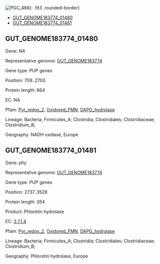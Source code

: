 ![PGC_466](../static/images/Clusters_figure/PGC_466.jpg){: .fit3 .rounded-border}

<ul id="myTab" class="nav nav-tabs">
  <li class="active">
        <a href="#tab1" data-toggle="tab">GUT_GENOME183774_01480</a>
  </li>
<li><a href="#tab2" data-toggle="tab">GUT_GENOME183774_01481</a></li>
</ul>

<div id="myTabContent" class="tab-content">
  <div class="tab-pane fade in active" id="tab1">

<h2 id="GUT_GENOME183774_01480">GUT_GENOME183774_01480</h2>
<p>Gene: <em>NA</em>
<p>Representative genome: <a href="https://www.ebi.ac.uk/metagenomics/genomes/MGYG-HGUT-02938">GUT_GENOME183774</a></p>
<p>Gene type: PUP genes</p>
<p>Position: 709..2700</p>
<p>Protein length: 664</p>
<p>EC: NA</p>
<p>Pfam: <a href="http://pfam.xfam.org/family/Pyr_redox_2">Pyr_redox_2</a>, <a href="http://pfam.xfam.org/family/Oxidored_FMN">Oxidored_FMN</a>, <a href="http://pfam.xfam.org/family/DAPG_hydrolase">DAPG_hydrolase</a></p>
<p>Lineage: Bacteria; Firmicutes_A; Clostridia; Clostridiales; Clostridiaceae; Clostridium_B; </p>
<p>Geography: NADH oxidase, Europe</p>
  </div>

  <div class="tab-pane fade" id="tab2">

<h2 id="GUT_GENOME183774_01481">GUT_GENOME183774_01481</h2>
<p>Gene: <em>phy</em></p>
<p>Representative genome: <a href="https://www.ebi.ac.uk/metagenomics/genomes/MGYG-HGUT-02938">GUT_GENOME183774</a></p>
<p>Gene type: PUP genes</p>
<p>Position: 2737..3528</p>
<p>Protein length: 264</p>
<p>Product: Phloretin hydrolase</p>
<p>EC: <a href="https://www.brenda-enzymes.org/enzyme.php?ecno=3.7.1.4">3.7.1.4</a></p>
<p>Pfam: <a href="http://pfam.xfam.org/family/Pyr_redox_2">Pyr_redox_2</a>, <a href="http://pfam.xfam.org/family/Oxidored_FMN">Oxidored_FMN</a>, <a href="http://pfam.xfam.org/family/DAPG_hydrolase">DAPG_hydrolase</a></p>
<p>Lineage: Bacteria; Firmicutes_A; Clostridia; Clostridiales; Clostridiaceae; Clostridium_B; </p>
<p>Geography: Phloretin hydrolase, Europe</p>

  </div>
</div>
